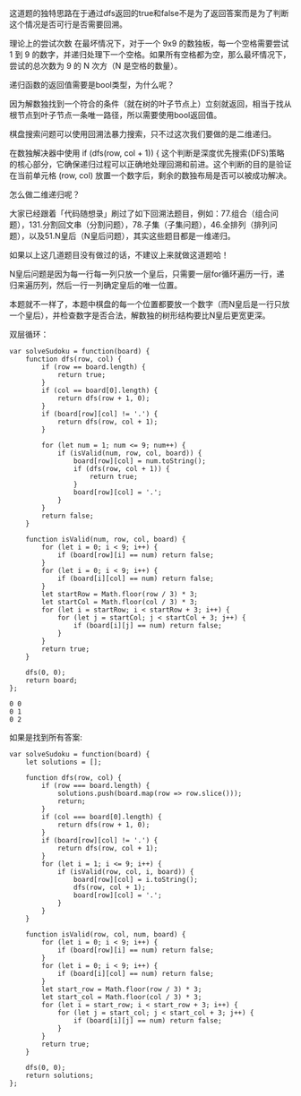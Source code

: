 这道题的独特思路在于通过dfs返回的true和false不是为了返回答案而是为了判断这个情况是否可行是否需要回溯。      

理论上的尝试次数
在最坏情况下，对于一个 9x9 的数独板，每一个空格需要尝试 1 到 9 的数字，并递归处理下一个空格。如果所有空格都为空，那么最坏情况下，尝试的总次数为 9 的 N 次方（N 是空格的数量）。


递归函数的返回值需要是bool类型，为什么呢？     
 
因为解数独找到一个符合的条件（就在树的叶子节点上）立刻就返回，相当于找从根节点到叶子节点一条唯一路径，所以需要使用bool返回值。        

棋盘搜索问题可以使用回溯法暴力搜索，只不过这次我们要做的是二维递归。     

在数独解决器中使用 if (dfs(row, col + 1)) { 这个判断是深度优先搜索(DFS)策略的核心部分，它确保递归过程可以正确地处理回溯和前进。这个判断的目的是验证在当前单元格 (row, col) 放置一个数字后，剩余的数独布局是否可以被成功解决。      

怎么做二维递归呢？      

大家已经跟着「代码随想录」刷过了如下回溯法题目，例如：77.组合（组合问题），131.分割回文串（分割问题），78.子集（子集问题），46.全排列（排列问题），以及51.N皇后（N皇后问题），其实这些题目都是一维递归。    
 
如果以上这几道题目没有做过的话，不建议上来就做这道题哈！       

N皇后问题是因为每一行每一列只放一个皇后，只需要一层for循环遍历一行，递归来遍历列，然后一行一列确定皇后的唯一位置。     

本题就不一样了，本题中棋盘的每一个位置都要放一个数字（而N皇后是一行只放一个皇后），并检查数字是否合法，解数独的树形结构要比N皇后更宽更深。    

双层循环：     
```code
var solveSudoku = function(board) {
    function dfs(row, col) {
        if (row == board.length) { 
            return true;
        }
        if (col == board[0].length) { 
            return dfs(row + 1, 0);
        }
        if (board[row][col] != '.') {
            return dfs(row, col + 1);
        }

        for (let num = 1; num <= 9; num++) { 
            if (isValid(num, row, col, board)) {
                board[row][col] = num.toString();
                if (dfs(row, col + 1)) { 
                    return true;
                }
                board[row][col] = '.'; 
            }
        }
        return false; 
    }

    function isValid(num, row, col, board) {
        for (let i = 0; i < 9; i++) {
            if (board[row][i] == num) return false;
        }
        for (let i = 0; i < 9; i++) {
            if (board[i][col] == num) return false;
        }
        let startRow = Math.floor(row / 3) * 3;
        let startCol = Math.floor(col / 3) * 3;
        for (let i = startRow; i < startRow + 3; i++) {
            for (let j = startCol; j < startCol + 3; j++) {
                if (board[i][j] == num) return false;
            }
        }
        return true;
    }
    
    dfs(0, 0);
    return board; 
};

```

```code
0 0
0 1
0 2
```


如果是找到所有答案:    

```code
var solveSudoku = function(board) {
    let solutions = [];

    function dfs(row, col) {
        if (row === board.length) {
            solutions.push(board.map(row => row.slice()));
            return;
        }
        if (col === board[0].length) {
            return dfs(row + 1, 0);
        }
        if (board[row][col] != '.') {
            return dfs(row, col + 1);
        }
        for (let i = 1; i <= 9; i++) {
            if (isValid(row, col, i, board)) {
                board[row][col] = i.toString();
                dfs(row, col + 1);
                board[row][col] = '.';
            }
        }
    }

    function isValid(row, col, num, board) {
        for (let i = 0; i < 9; i++) {
            if (board[row][i] == num) return false;
        }
        for (let i = 0; i < 9; i++) {
            if (board[i][col] == num) return false;
        }
        let start_row = Math.floor(row / 3) * 3;
        let start_col = Math.floor(col / 3) * 3;
        for (let i = start_row; i < start_row + 3; i++) {
            for (let j = start_col; j < start_col + 3; j++) {
                if (board[i][j] == num) return false;
            }
        }
        return true;
    }

    dfs(0, 0);
    return solutions;
};

```
